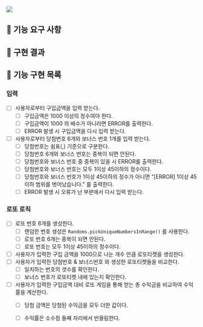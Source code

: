 <img src="https://capsule-render.vercel.app/api?type=transparent&color=auto&height=200&section=header&text=Lotto&fontSize=90" />

## 🚀 기능 요구 사항

## 👀 구현 결과

## 🎯 기능 구현 목록


### 입력
- [ ] 사용자로부터 구입금액을 입력 받는다.
    - [ ] 구입금액은 1000 이상의 정수여야 한다.
    - [ ] 구입금액이 1000 의 배수가 아니라면 ERROR를 출력한다.
    - [ ] ERROR 발생 시 구입금액을 다시 입력 받는다.
- [ ] 사용자로부터 당첨번호 6개와 보너스 번호 1개를 입력 받는다.
    - [ ] 당첨번호는 쉼표(,) 기준으로 구분한다.
    - [ ] 당첨번호 6개와 보너스 번호는 중복이 되면 안된다.
    - [ ] 당첨번호와 보너스 번호 중 중복이 있을 시 ERROR를 출력한다.
    - [ ] 당첨번호와 보너스 번호는 모두 1이상 45이하의 정수이다.
    - [ ] 당첨번호와 보너스 번호가 1이상 45이하의 정수가 아니면 "[ERROR] 1이상 45이하 범위를 벗어났습니다." 를 출력한다.
    - [ ] ERROR 발생 시 오류가 난 부분에서 다시 입력 받는다.

### 로또 로직
- [ ] 로또 번호 6개를 생성한다.
    - [ ] 랜덤한 번호 생성은 `Randoms.pickUniqueNumbersInRange()` 를 사용한다.
    - [ ] 로또 번호 6개는 중복이 되면 안된다.
    - [ ] 로또 번호는 모두 1이상 45이하의 정수이다.
- [ ] 사용자가 입력한 구입 금액을 1000으로 나눈 개수 만큼 로또티켓을 생성한다.
- [ ] 사용자가 입력한 당첨번호 & 보너스번호 와 생성한 로또티켓들을 비교한다.
  - [ ] 일치하는 번호의 갯수를 확인한다.
  - [ ] 보너스 번호가 로또티켓 내에 있는지 확인한다.
- [ ] 사용자가 입력한 구입금액 대비 로또 게임을 통해 얻는 총 수익금을 비교하여 수익률을 계산한다.
    - [ ] 당첨 금액은 당첨된 수익금을 모두 더한 값이다.
    - [ ] 수익률은 소수점 둘째 자리에서 반올림한다.

